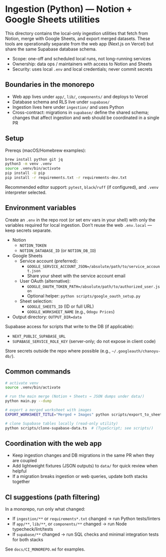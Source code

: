 # Ingestion (Python) — Notion + Google Sheets utilities

This directory contains the local-only ingestion utilities that fetch from Notion, merge with Google Sheets, and export merged datasets. These tools are operationally separate from the web app (Next.js on Vercel) but share the same Supabase database schema.

- Scope: one-off and scheduled local runs, not long-running services
- Ownership: data ops / maintainers with access to Notion and Sheets
- Security: uses local `.env` and local credentials; never commit secrets

## Boundaries in the monorepo

- Web app lives under `app/`, `lib/`, `components/` and deploys to Vercel
- Database schema and RLS live under `supabase/`
- Ingestion lives here under `ingestion/` and uses Python
- Cross-contract: migrations in `supabase/` define the shared schema; changes that affect ingestion and web should be coordinated in a single PR

## Setup

Prereqs (macOS/Homebrew examples):

```bash
brew install python git jq
python3 -m venv .venv
source .venv/bin/activate
pip install -U pip
pip install -r requirements.txt -r requirements-dev.txt
```

Recommended editor support: `pytest`, `black`/`ruff` (if configured), and `.venv` interpreter selected.

## Environment variables

Create an `.env` in the repo root (or set env vars in your shell) with only the variables required for local ingestion. Don’t reuse the web `.env.local` — keep secrets separate.

- Notion
  - `NOTION_TOKEN`
  - `NOTION_DATABASE_ID` (or `NOTION_DB_ID`)
- Google Sheets
  - Service account (preferred):
    - `GOOGLE_SERVICE_ACCOUNT_JSON=/absolute/path/to/service_account.json`
    - Share your sheet with the service account email
  - User OAuth (alternative):
    - `GOOGLE_OAUTH_TOKEN_PATH=/absolute/path/to/authorized_user.json`
    - Optional helper: `python scripts/google_oauth_setup.py`
  - Sheet selection:
    - `GOOGLE_SHEETS_ID` (ID or full URL)
    - `GOOGLE_WORKSHEET_NAME` (e.g., `Odogu Prices`)
- Output directory: `OUTPUT_DIR=data`

Supabase access for scripts that write to the DB (if applicable):

- `NEXT_PUBLIC_SUPABASE_URL`
- `SUPABASE_SERVICE_ROLE_KEY` (server-only; do not expose in client code)

Store secrets outside the repo where possible (e.g., `~/.googleauth/chanoyu-db/`).

## Common commands

```bash
# activate venv
source .venv/bin/activate

# run the main merge (Notion + Sheets → JSON dumps under data/)
python main.py --dump

# export a merged worksheet with images
EXPORT_WORKSHEET_TITLE="Merged + Images" python scripts/export_to_sheet.py

# clone Supabase tables locally (read-only utility)
python scripts/clone-supabase-data.ts  # (TypeScript; see scripts/)
```

## Coordination with the web app

- Keep ingestion changes and DB migrations in the same PR when they are coupled
- Add lightweight fixtures (JSON outputs) to `data/` for quick review when helpful
- If a migration breaks ingestion or web queries, update both stacks together

## CI suggestions (path filtering)

In a monorepo, run only what changed:

- If `ingestion/**` or `requirements*.txt` changed → run Python tests/linters
- If `app/**`, `lib/**`, or `components/**` changed → run Node typecheck/lint/tests
- If `supabase/**` changed → run SQL checks and minimal integration tests for both stacks

See `docs/CI_MONOREPO.md` for examples.
